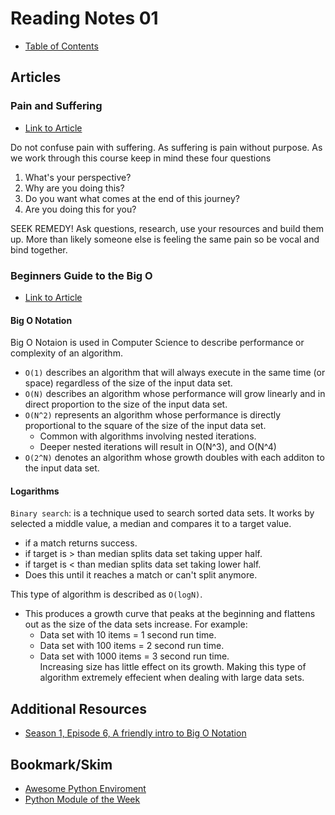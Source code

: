 # Reading Notes 01
- [Table of Contents](README.md)
## Articles  

### Pain and Suffering  
* [Link to Article](https://codefellows.github.io/code-401-python-guide/curriculum/class-01/notes/pain_suffering)  

Do not confuse pain with suffering. As suffering is pain without purpose. As we work through this course keep in mind these four questions
1. What's your perspective?  
2. Why are you doing this?  
3. Do you want what comes at the end of this journey?  
4. Are you doing this for you?  

SEEK REMEDY! Ask questions, research, use your resources and build them up. More than likely someone else is feeling the same pain so be vocal and bind together.

### Beginners Guide to the Big O 
* [Link to Article](https://rob-bell.net/2009/06/a-beginners-guide-to-big-o-notation/)  

#### Big O Notation

Big O Notaion is used in Computer Science to describe performance or complexity of an algorithm.  
 - `O(1)` describes an algorithm that will always execute in the same time (or space) regardless of the size of the input data set.  
 - `O(N)` describes an algorithm whose performance will grow linearly and in direct proportion to the size of the input data set.  
 - `O(N^2)` represents an algorithm whose performance is directly proportional to the square of the size of the input data set. 
    - Common with algorithms involving nested iterations.
    - Deeper nested iterations will result in O(N^3), and O(N^4) 
 - `O(2^N)` denotes an algorithm whose growth doubles with each additon to the input data set.   

#### Logarithms  

`Binary search`: is a technique used to search sorted data sets. It works by selected a middle value, a median and compares it to a target value.  
- if a match returns success.  
- if target is > than median splits data set taking upper half.
- if target is < than median splits data set taking lower half.  
- Does this until it reaches a match or can't split anymore.  

This type of algorithm is described as `O(logN)`.  
- This produces a growth curve that peaks at the beginning and flattens out as the size of the data sets increase. For example:
    - Data set with 10 items = 1 second run time.  
    - Data set with 100 items = 2 second run time.  
    - Data set with 1000 items = 3 second run time.  
Increasing size has little effect on its growth. Making this type of algorithm extremely effecient when dealing with large data sets.

## Additional Resources  
* [Season 1, Episode 6, A friendly intro to Big O Notation](https://www.codenewbie.org/basecs/8)  

## Bookmark/Skim
* [Awesome Python Enviroment](https://towardsdatascience.com/how-to-setup-an-awesome-python-environment-for-data-science-or-anything-else-35d358cc95d5)  
* [Python Module of the Week](https://pymotw.com/3/index.html)  
